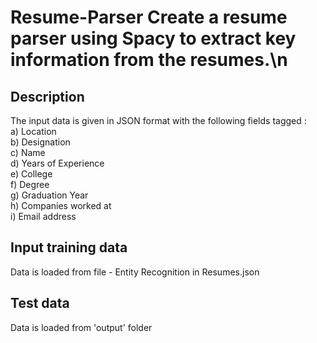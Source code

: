 # Resume-Parser Create a resume parser using Spacy to extract key information from the resumes.\n

## Description

The input data is given in JSON format with the following fields tagged :\
      a)	Location\
      b)	Designation\
      c)	Name\
      d)	Years of Experience\
      e)	College\
      f)	Degree\
      g)	Graduation Year\
      h)	Companies worked at\
      i)	Email address

## Input training data
Data is loaded from file - Entity Recognition in Resumes.json

## Test data
Data is loaded from 'output' folder
